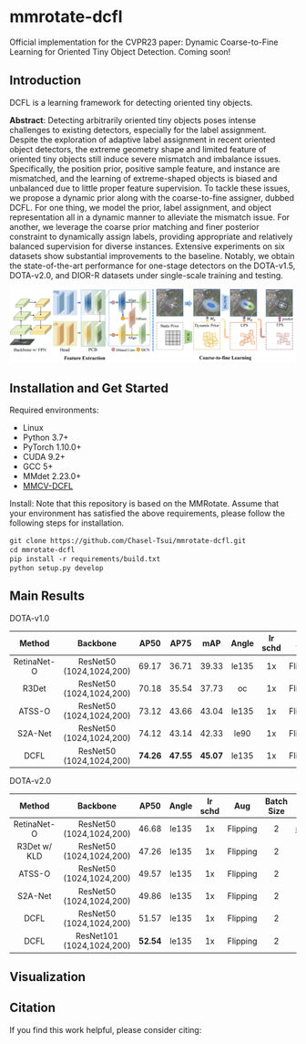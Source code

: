 # mmrotate-dcfl
Official implementation for the CVPR23 paper: Dynamic Coarse-to-Fine Learning for Oriented Tiny Object Detection.
Coming soon!

## Introduction
DCFL is a learning framework for detecting oriented tiny objects.

**Abstract**:     Detecting arbitrarily oriented tiny objects poses intense challenges to existing detectors, especially for the label assignment. Despite the exploration of adaptive label assignment in recent oriented object detectors, the extreme geometry shape and limited feature of oriented tiny objects still induce severe mismatch and imbalance issues. Specifically, the position prior, positive sample feature, and instance are mismatched, and the learning of extreme-shaped objects is biased and unbalanced due to little proper feature supervision. To tackle these issues, we propose a dynamic prior along with the coarse-to-fine assigner, dubbed DCFL. For one thing, we model the prior, label assignment, and object representation all in a dynamic manner to alleviate the mismatch issue. For another, we leverage the coarse prior matching and finer posterior constraint to dynamically assign labels, providing appropriate and relatively balanced supervision for diverse instances. Extensive experiments on six datasets show substantial improvements to the baseline. Notably, we obtain the state-of-the-art performance for one-stage detectors on the DOTA-v1.5, DOTA-v2.0, and DIOR-R datasets under single-scale training and testing.

![demo image](figures/framework_final.png)

## Installation and Get Started

Required environments:
- Linux
- Python 3.7+
- PyTorch 1.10.0+
- CUDA 9.2+
- GCC 5+
- MMdet 2.23.0+
- [MMCV-DCFL]() 


Install:
Note that this repository is based on the MMRotate. Assume that your environment has satisfied the above requirements, please follow the following steps for installation.

```
git clone https://github.com/Chasel-Tsui/mmrotate-dcfl.git
cd mmrotate-dcfl
pip install -r requirements/build.txt
python setup.py develop
```

## Main Results

DOTA-v1.0

| Method |         Backbone         | AP50  | AP75  | mAP | Angle | lr schd | Aug  | Batch Size |                           Configs                          |  
| :-----: | :----------------------: | :---: | ----- | :---: | :-----: | :--: | :-------: |:-----:| :----------------------------------------------------------: | 
|RetinaNet-O| ResNet50 (1024,1024,200) | 69.17 | 36.71 | 39.33| le135  |   1x    |  Flipping   |     2      | [retinanet_obb_r50_dota1]() | 
|R3Det| ResNet50 (1024,1024,200) | 70.18 | 35.54 | 37.73| oc  |   1x    |  Flipping   |     2      | [r3det_oc_r50_dota1]() |
|ATSS-O| ResNet50 (1024,1024,200) | 73.12 | 43.66 | 43.04| le135  |   1x    |  Flipping   |     2      | [atss_le135_r50_dota1]() |
|S2A-Net| ResNet50 (1024,1024,200) | 74.12 | 43.14 | 42.33| le90  |   1x    |  Flipping   |     2      | [s2a_le90_r50_dota1]() | 
|DCFL| ResNet50 (1024,1024,200) | **74.26** | **47.55** | **45.07** | le135  |   1x    |  Flipping   |     2      |     [dcfl_r50_dota1]()      | 

DOTA-v2.0

| Method |         Backbone         | AP50  |  Angle | lr schd | Aug  | Batch Size |                           Configs                          | Speed |
| :-----: | :----------------------: | :---: | :-----: | :--: | :-------: |:-----:| :----------------------------------------------------------: | :--: |
|RetinaNet-O| ResNet50 (1024,1024,200) | 46.68 |  le135  |   1x    |  Flipping   |     2      | [retinanet_obb_r50_dota2]() | 20.8 FPS|
|R3Det w/ KLD| ResNet50 (1024,1024,200) | 47.26 |  le135  |   1x    |  Flipping   |     2      | [r3det_oc_r50_dota2]() | 16.2 FPS |
|ATSS-O| ResNet50 (1024,1024,200) | 49.57 |  le135  |   1x    |  Flipping   |     2      | [atss_le135_r50_dota2]() | - |
|S2A-Net| ResNet50 (1024,1024,200) | 49.86 |  le135  |   1x    |  Flipping   |     2      | [s2a_le135_r50_dota2]() | 18.9 FPS|
|DCFL| ResNet50 (1024,1024,200) | 51.57 | le135  |   1x    |  Flipping   |     2      |     [dcfl_r50_dota2]()      | 20.9 FPS |
|DCFL| ResNet101 (1024,1024,200) | **52.54** | le135  |   1x    |  Flipping   |     2      |     [dcfl_r101_dota2]()      | - |

## Visualization


## Citation
If you find this work helpful, please consider citing:
```bibtex
```